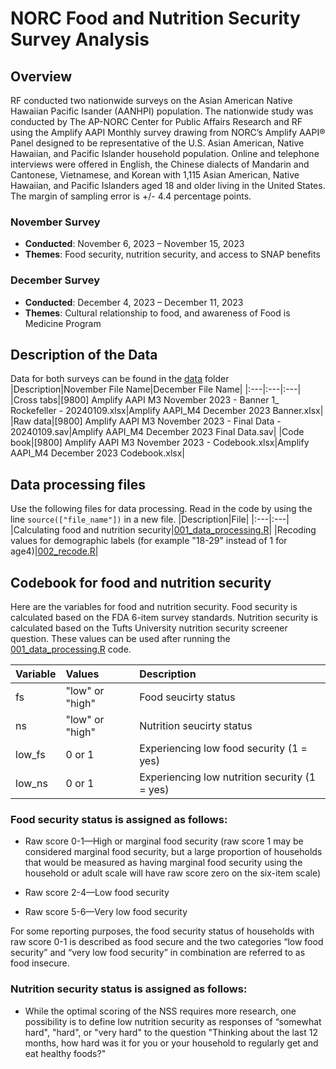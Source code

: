 # NORC Food and Nutrition Security Survey Analysis

## Overview
RF conducted two nationwide surveys on the Asian American Native Hawaiian Pacific Isander (AANHPI) population. The nationwide study was conducted by The AP-NORC Center for Public Affairs Research and RF using the Amplify AAPI Monthly survey drawing from NORC’s Amplify AAPI® Panel designed to be representative of the U.S. Asian American, Native Hawaiian, and Pacific Islander household population. Online and telephone interviews were offered in English, the Chinese dialects of Mandarin and Cantonese, Vietnamese, and Korean with 1,115 Asian American, Native Hawaiian, and Pacific Islanders aged 18 and older living in the United States. The margin of sampling error is +/- 4.4 percentage points. 

### November Survey
- **Conducted**: November 6, 2023 – November 15, 2023
- **Themes**: Food security, nutrition security, and access to SNAP benefits

### December Survey
- **Conducted**: December 4, 2023 – December 11, 2023
- **Themes**: Cultural relationship to food, and awareness of Food is Medicine Program

## Description of the Data
Data for both surveys can be found in the [data](/data) folder
|Description|November File Name|December File Name|
|:---|:---|:---|
|Cross tabs|[9800] Amplify AAPI M3 November 2023 - Banner 1_ Rockefeller - 20240109.xlsx|Amplify AAPI_M4 December 2023 Banner.xlsx|
|Raw data|[9800] Amplify AAPI M3 November 2023 - Final Data - 20240109.sav|Amplify AAPI_M4 December 2023 Final Data.sav|
|Code book|[9800] Amplify AAPI M3 November 2023 - Codebook.xlsx|Amplify AAPI_M4 December 2023 Codebook.xlsx|

## Data processing files
Use the following files for data processing. Read in the code by using the line `source(["file_name"])` in a new file.
|Description|File|
|:---|:---|
|Calculating food and nutrition security|[001_data_processing.R](001_data_processing.R)|
|Recoding values for demographic labels (for example "18-29" instead of 1 for age4)|[002_recode.R](002_recode.R)|

## Codebook for food and nutrition security 
Here are the variables for food and nutrition security. Food security is calculated based on the FDA 6-item survey standards. Nutrition security is calculated based on the Tufts University nutrition security screener question. These values can be used after running the [001_data_processing.R](001_data_processing.R) code.

|Variable|Values|Description|
|:---|:---|:---|
|fs|"low" or "high"|Food seucirty status|
|ns|"low" or "high"|Nutrition seucirty status|
|low_fs|0 or 1|Experiencing low food security (1 = yes)|
|low_ns|0 or 1|Experiencing low nutrition security (1 = yes)|


### Food security status is assigned as follows:

- Raw score 0-1—High or marginal food security (raw score 1 may be considered marginal food security, but a large proportion of households that would be measured as having marginal food security using the household or adult scale will have raw score zero on the six-item scale)

- Raw score 2-4—Low food security

- Raw score 5-6—Very low food security

For some reporting purposes, the food security status of households with raw score 0-1 is described as food secure and the two categories “low food security” and “very low food security” in combination are referred to as food insecure.


### Nutrition security status is assigned as follows:

- While the optimal scoring of the NSS requires more research, one possibility is to define low nutrition security as responses of “somewhat hard", "hard", or "very hard" to the question "Thinking about the last 12 months, how hard was it for you or your household to regularly get and eat healthy foods?"
